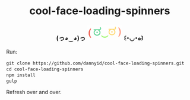 # <div align="center">cool-face-loading-spinners</div>
### <div align="center">(っ◕‿◕)っ <img style="width: 96px;" src="img/dancing-face.gif?raw=true"/> ꒰･◡･๑꒱</div>

Run:

    git clone https://github.com/dannyid/cool-face-loading-spinners.git
    cd cool-face-loading-spinners
    npm install
    gulp

Refresh over and over.
